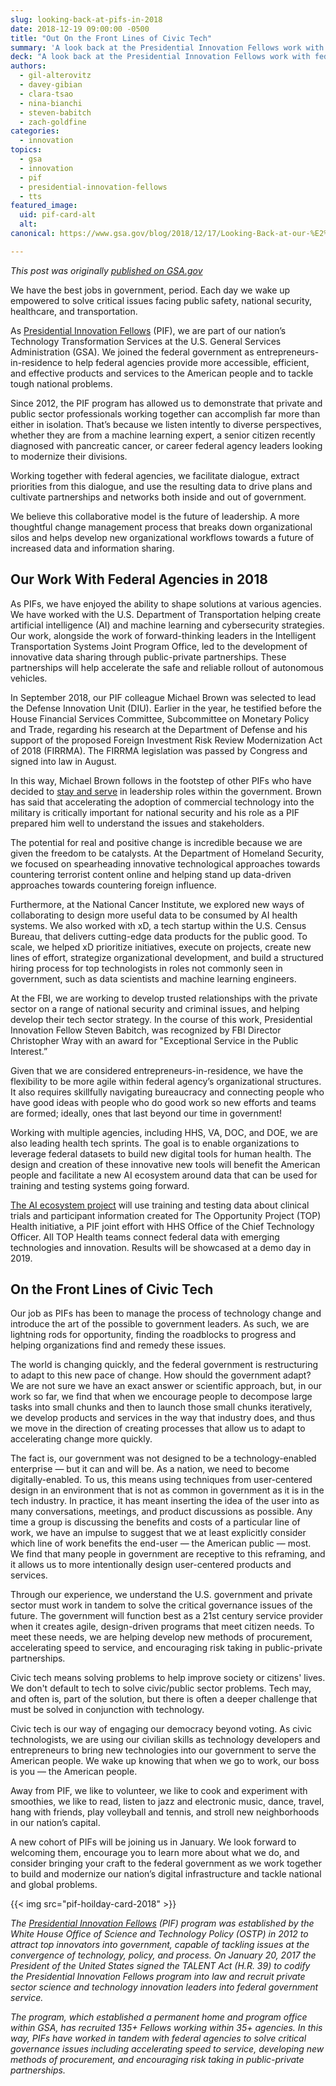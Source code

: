 ```yaml
---
slug: looking-back-at-pifs-in-2018
date: 2018-12-19 09:00:00 -0500
title: "Out On the Front Lines of Civic Tech"
summary: 'A look back at the Presidential Innovation Fellows work with federal agencies in 2018.'
deck: "A look back at the Presidential Innovation Fellows work with federal agencies in 2018."
authors:
  - gil-alterovitz
  - davey-gibian
  - clara-tsao
  - nina-bianchi
  - steven-babitch
  - zach-goldfine
categories:
  - innovation
topics:
  - gsa
  - innovation
  - pif
  - presidential-innovation-fellows
  - tts
featured_image:
  uid: pif-card-alt
  alt:
canonical: https://www.gsa.gov/blog/2018/12/17/Looking-Back-at-our-%E2%80%9CTour-of-Duty%E2%80%9D-in-American-Innovation-0

---
```


_This post was originally [published on GSA.gov](https://www.gsa.gov/blog/2018/12/17/Looking-Back-at-our-%E2%80%9CTour-of-Duty%E2%80%9D-in-American-Innovation-0)_

We have the best jobs in government, period. Each day we wake up empowered to solve critical issues facing public safety, national security, healthcare, and transportation.

As [Presidential Innovation Fellows](https://presidentialinnovationfellows.gov/) (PIF), we are part of our nation’s Technology Transformation Services at the U.S. General Services Administration (GSA). We joined the federal government as entrepreneurs-in-residence to help federal agencies provide more accessible, efficient, and effective products and services to the American people and to tackle tough national problems.

Since 2012, the PIF program has allowed us to demonstrate that private and public sector professionals working together can accomplish far more than either in isolation. That’s because we listen intently to diverse perspectives, whether they are from a machine learning expert, a senior citizen recently diagnosed with pancreatic cancer, or career federal agency leaders looking to modernize their divisions.

Working together with federal agencies, we facilitate dialogue, extract priorities from this dialogue, and use the resulting data to drive plans and cultivate partnerships and networks both inside and out of government.

We believe this collaborative model is the future of leadership. A more thoughtful change management process that breaks down organizational silos and helps develop new organizational workflows towards a future of increased data and information sharing.

## Our Work With Federal Agencies in 2018

As PIFs, we have enjoyed the ability to shape solutions at various agencies. We have worked with the U.S. Department of Transportation helping create artificial intelligence (AI) and machine learning and cybersecurity strategies. Our work, alongside the work of forward-thinking leaders in the Intelligent Transportation Systems Joint Program Office, led to the development of innovative data sharing through public-private partnerships. These partnerships will help accelerate the safe and reliable rollout of autonomous vehicles.

In September 2018, our PIF colleague Michael Brown was selected to lead the Defense Innovation Unit (DIU). Earlier in the year, he testified before the House Financial Services Committee, Subcommittee on Monetary Policy and Trade, regarding his research at the Department of Defense and his support of the proposed Foreign Investment Risk Review Modernization Act of 2018 (FIRRMA). The FIRRMA legislation was passed by Congress and signed into law in August.

In this way, Michael Brown follows in the footstep of other PIFs who have decided to [stay and serve](https://www.fedscoop.com/presidential-innovation-fellows-pifs-why-they-stay/) in leadership roles within the government. Brown has said that accelerating the adoption of commercial technology into the military is critically important for national security and his role as a PIF prepared him well to understand the issues and stakeholders.

The potential for real and positive change is incredible because we are given the freedom to be catalysts. At the Department of Homeland Security, we focused on spearheading innovative technological approaches towards countering terrorist content online and helping stand up data-driven approaches towards countering foreign influence.

Furthermore, at the National Cancer Institute, we explored new ways of collaborating to design more useful data to be consumed by AI health systems. We also worked with xD, a tech startup within the U.S. Census Bureau, that delivers cutting-edge data products for the public good. To scale, we helped xD prioritize initiatives, execute on projects, create new lines of effort, strategize organizational development, and build a structured hiring process for top technologists in roles not commonly seen in government, such as data scientists and machine learning engineers.

At the FBI, we are working to develop trusted relationships with the private sector on a range of national security and criminal issues, and helping develop their tech sector strategy. In the course of this work, Presidential Innovation Fellow Steven Babitch, was recognized by FBI Director Christopher Wray with an award for "Exceptional Service in the Public Interest.”

Given that we are considered entrepreneurs-in-residence, we have the flexibility to be more agile within federal agency’s organizational structures. It also requires skillfully navigating bureaucracy and connecting people who have good ideas with people who do good work so new efforts and teams are formed; ideally, ones that last beyond our time in government!

Working with multiple agencies, including HHS, VA, DOC, and DOE, we are also leading health tech sprints. The goal is to enable organizations to leverage federal datasets to build new digital tools for human health. The design and creation of these innovative new tools will benefit the American people and facilitate a new AI ecosystem around data that can be used for training and testing systems going forward.

[The AI ecosystem project](https://digital.gov/2018/11/02/health-tech-sprint-aims-at-improving-care-access-experience/) will use training and testing data about clinical trials and participant information created for The Opportunity Project (TOP) Health initiative, a PIF joint effort with HHS Office of the Chief Technology Officer. All TOP Health teams connect federal data with emerging technologies and innovation. Results will be showcased at a demo day in 2019.

## On the Front Lines of Civic Tech

Our job as PIFs has been to manage the process of technology change and introduce the art of the possible to government leaders. As such, we are lightning rods for opportunity, finding the roadblocks to progress and helping organizations find and remedy these issues.

The world is changing quickly, and the federal government is restructuring to adapt to this new pace of change. How should the government adapt? We are not sure we have an exact answer or scientific approach, but, in our work so far, we find that when we encourage people to decompose large tasks into small chunks and then to launch those small chunks iteratively, we develop products and services in the way that industry does, and thus we move in the direction of creating processes that allow us to adapt to accelerating change more quickly.

The fact is, our government was not designed to be a technology-enabled enterprise — but it can and will be. As a nation, we need to become digitally-enabled. To us, this means using techniques from user-centered design in an environment that is not as common in government as it is in the tech industry. In practice, it has meant inserting the idea of the user into as many conversations, meetings, and product discussions as possible. Any time a group is discussing the benefits and costs of a particular line of work, we have an impulse to suggest that we at least explicitly consider which line of work benefits the end-user — the American public — most. We find that many people in government are receptive to this reframing, and it allows us to more intentionally design user-centered products and services.

Through our experience, we understand the U.S. government and private sector must work in tandem to solve the critical governance issues of the future. The government will function best as a 21st century service provider when it creates agile, design-driven programs that meet citizen needs. To meet these needs, we are helping develop new methods of procurement, accelerating speed to service, and encouraging risk taking in public-private partnerships.

Civic tech means solving problems to help improve society or citizens' lives. We don't default to tech to solve civic/public sector problems. Tech may, and often is, part of the solution, but there is often a deeper challenge that must be solved in conjunction with technology.

Civic tech is our way of engaging our democracy beyond voting. As civic technologists, we are using our civilian skills as technology developers and entrepreneurs to bring new technologies into our government to serve the American people. We wake up knowing that when we go to work, our boss is you — the American people.

Away from PIF, we like to volunteer, we like to cook and experiment with smoothies, we like to read, listen to jazz and electronic music, dance, travel, hang with friends, play volleyball and tennis, and stroll new neighborhoods in our nation’s capital.

A new cohort of PIFs will be joining us in January. We look forward to welcoming them, encourage you to learn more about what we do, and consider bringing your craft to the federal government as we work together to build and modernize our nation’s digital infrastructure and tackle national and global problems.

{{< img src="pif-hoilday-card-2018" >}}

_The [Presidential Innovation Fellows](https://presidentialinnovationfellows.gov/) (PIF) program was established by the White House Office of Science and Technology Policy (OSTP) in 2012 to attract top innovators into government, capable of tackling issues at the convergence of technology, policy, and process. On January 20, 2017 the President of the United States signed the TALENT Act (H.R. 39) to codify the Presidential Innovation Fellows program into law and recruit private sector science and technology innovation leaders into federal government service._

_The program, which established a permanent home and program office within GSA, has recruited 135+ Fellows working within 35+ agencies. In this way, PIFs have worked in tandem with federal agencies to solve critical governance issues including accelerating speed to service, developing new methods of procurement, and encouraging risk taking in public-private partnerships._
